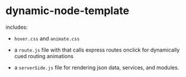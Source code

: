 # dynamic-node-template

includes:

- `hover.css` and `animate.css`

- a `route.js` file with that calls express routes onclick for dynamically cued routing animations

- a `serverSide.js` file for rendering json data, services, and modules.
